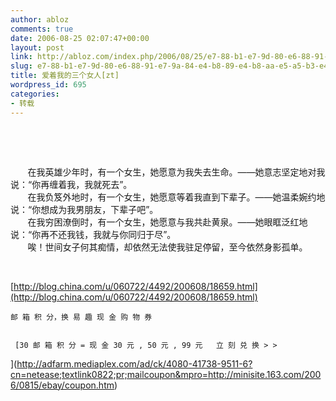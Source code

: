 ```yaml
---
author: abloz
comments: true
date: 2006-08-25 02:07:47+00:00
layout: post
link: http://abloz.com/index.php/2006/08/25/e7-88-b1-e7-9d-80-e6-88-91-e7-9a-84-e4-b8-89-e4-b8-aa-e5-a5-b3-e4-ba-bazt/
slug: e7-88-b1-e7-9d-80-e6-88-91-e7-9a-84-e4-b8-89-e4-b8-aa-e5-a5-b3-e4-ba-bazt
title: 爱着我的三个女人[zt]
wordpress_id: 695
categories:
- 转载
---
```





 







 







       在我英雄少年时，有一个女生，她愿意为我失去生命。——她意志坚定地对我说：“你再缠着我，我就死去”。  
       在我负笈外地时，有一个女生，她愿意等着我直到下辈子。——她温柔婉约地说：“你想成为我男朋友，下辈子吧”。  
       在我穷困潦倒时，有一个女生，她愿意与我共赴黄泉。——她眼眶泛红地说：“你再不还我钱，我就与你同归于尽”。  
       唉！世间女子何其痴情，却依然无法使我驻足停留，至今依然身影孤单。




 




[http://blog.china.com/u/060722/4492/200608/18659.html](http://blog.china.com/u/060722/4492/200608/18659.html)

  
  
  
  
  
  


  


	邮 箱 积 分，换 易 趣 现 金 购 物 券
	  

	 [30 邮 箱 积 分 = 现 金 30 元 , 50 元 , 99 元   立 刻 兑 换 > >
](http://adfarm.mediaplex.com/ad/ck/4080-41738-9511-6?cn=netease;textlink0822;pr;mailcoupon&mpro=http://minisite.163.com/2006/0815/ebay/coupon.htm)
